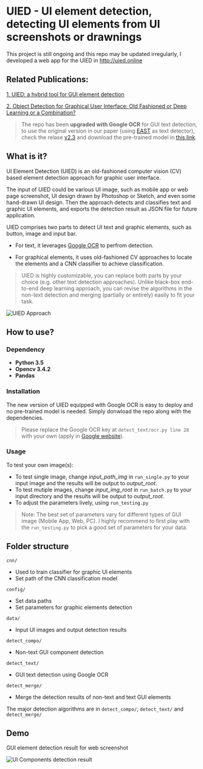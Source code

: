 # UIED - UI element detection, detecting UI elements from UI screenshots or drawnings

This project is still ongoing and this repo may be updated irregularly, I developed a web app for the UIED in http://uied.online

## Related Publications: 
[1. UIED: a hybrid tool for GUI element detection](https://dl.acm.org/doi/10.1145/3368089.3417940)

[2. Object Detection for Graphical User Interface: Old Fashioned or Deep Learning or a Combination?](https://arxiv.org/abs/2008.05132)

>The repo has been **upgraded with Google OCR** for GUI text detection, to use the original version in our paper (using [EAST](https://github.com/argman/EAST) as text detector), check the relase [v2.3](https://github.com/MulongXie/UIED/releases/tag/v2.3) and download the pre-trained model in [this link](https://drive.google.com/drive/folders/1MK0Om7Lx0wRXGDfNcyj21B0FL1T461v5?usp=sharing).

## What is it?

UI Element Detection (UIED) is an old-fashioned computer vision (CV) based element detection approach for graphic user interface. 

The input of UIED could be various UI image, such as mobile app or web page screenshot, UI design drawn by Photoshop or Sketch, and even some hand-drawn UI design. Then the approach detects and classifies text and graphic UI elements, and exports the detection result as JSON file for future application. 

UIED comprises two parts to detect UI text and graphic elements, such as button, image and input bar. 
* For text, it leverages [Google OCR](https://cloud.google.com/vision/docs/ocr) to perfrom detection. 

* For graphical elements, it uses old-fashioned CV approaches to locate the elements and a CNN classifier to achieve classification. 

> UIED is highly customizable, you can replace both parts by your choice (e.g. other text detection approaches). Unlike black-box end-to-end deep learning approach, you can revise the algorithms in the non-text detection and merging (partially or entirely) easily to fit your task.

![UIED Approach](https://github.com/MulongXie/UIED/blob/master/data/demo/approach.png)

## How to use?

### Dependency
* **Python 3.5**
* **Opencv 3.4.2**
* **Pandas**
<!-- * **Tensorflow 1.10.0**
* **Keras 2.2.4**
* **Sklearn 0.22.2** -->

### Installation
<!-- Install the mentioned dependencies, and download two pre-trained models from [this link](https://drive.google.com/drive/folders/1MK0Om7Lx0wRXGDfNcyj21B0FL1T461v5?usp=sharing) for EAST text detection and GUI element classification. -->

<!-- Change ``CNN_PATH`` and ``EAST_PATH`` in *config/CONFIG.py* to your locations. -->

The new version of UIED equipped with Google OCR is easy to deploy and no pre-trained model is needed. Simply donwload the repo along with the dependencies.

> Please replace the Google OCR key at `detect_text/ocr.py line 28` with your own (apply in [Google website](https://cloud.google.com/vision)).

### Usage
To test your own image(s):
* To test single image, change *input_path_img* in ``run_single.py`` to your input image and the results will be output to *output_root*.
* To test mutiple images, change *input_img_root* in ``run_batch.py`` to your input directory and the results will be output to *output_root*.
* To adjust the parameters lively, using ``run_testing.py`` 

> Note: The best set of parameters vary for different types of GUI image (Mobile App, Web, PC). I highly recommend to first play with the ``run_testing.py`` to pick a good set of parameters for your data.
   
## Folder structure
``cnn/``
* Used to train classifier for graphic UI elements
* Set path of the CNN classification model

``config/``
* Set data paths 
* Set parameters for graphic elements detection

``data/``
* Input UI images and output detection results

``detect_compo/``
* Non-text GUI component detection

``detect_text/``
* GUI text detection using Google OCR

``detect_merge/``
* Merge the detection results of non-text and text GUI elements

The major detection algorithms are in ``detect_compo/``, ``detect_text/`` and ``detect_merge/``

## Demo
GUI element detection result for web screenshot
 
![UI Components detection result](https://github.com/MulongXie/UIED/blob/master/data/demo/demo.png)
